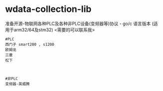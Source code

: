 # wdata-collection-lib
准备开源-物联网各种PLC及各种非PLC设备(变频器等)协议 - go/c 语言版本 (适用于arm32/64及stm32)
<需要的可以联系我>


```
#PLC
西门子 smart200 , s1200 
欧姆龙
三菱
松下



#非PLC
变频器-英威腾
```
